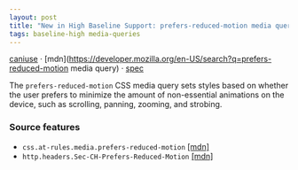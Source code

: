 ```yaml
---
layout: post
title: "New in High Baseline Support: prefers-reduced-motion media query"
tags: baseline-high media-queries
---
```


[caniuse](https://caniuse.com/?search=prefers-reduced-motion) · [mdn](https://developer.mozilla.org/en-US/search?q=prefers-reduced-motion media query) · [spec](https://drafts.csswg.org/mediaqueries-5/#prefers-reduced-motion)

The `prefers-reduced-motion` CSS media query sets styles based on whether the user prefers to minimize the amount of non-essential animations on the device, such as scrolling, panning, zooming, and strobing.

### Source features

- ``css.at-rules.media.prefers-reduced-motion`` [[mdn]](https://developer.mozilla.org/en-US/search?q=css.at-rules.media.prefers-reduced-motion)
- ``http.headers.Sec-CH-Prefers-Reduced-Motion`` [[mdn]](https://developer.mozilla.org/en-US/search?q=http.headers.Sec-CH-Prefers-Reduced-Motion)
